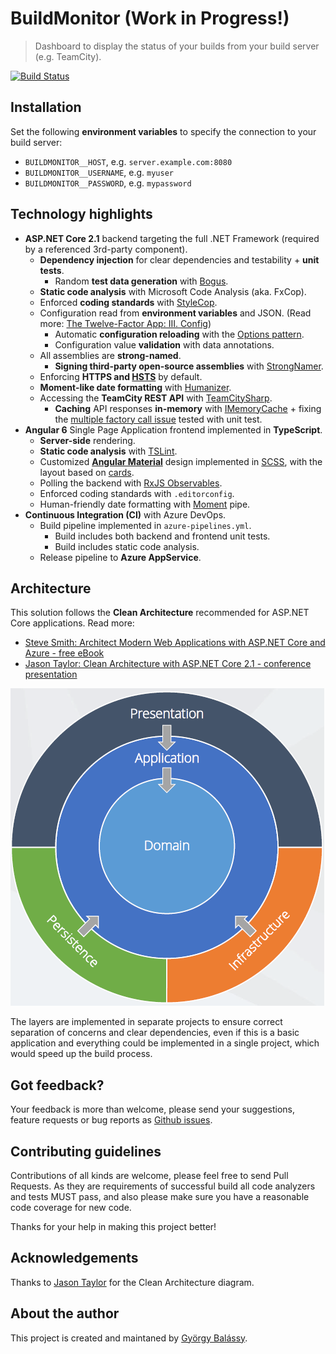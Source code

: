 # BuildMonitor (Work in Progress!)

> Dashboard to display the status of your builds from your build server (e.g. TeamCity).

[![Build Status](https://dev.azure.com/balassy/BuildMonitor/_apis/build/status/BuildMonitor%20pipeline)](https://dev.azure.com/balassy/BuildMonitor/_build/latest?definitionId=1)

## Installation

Set the following **environment variables** to specify the connection to your build server:
- `BUILDMONITOR__HOST`, e.g. `server.example.com:8080`
- `BUILDMONITOR__USERNAME`, e.g. `myuser`
- `BUILDMONITOR__PASSWORD`, e.g. `mypassword`

## Technology highlights

- **ASP.NET Core 2.1** backend targeting the full .NET Framework (required by a referenced 3rd-party component).
  - **Dependency injection** for clear dependencies and testability + **unit tests**.
    - Random **test data generation** with [Bogus](https://github.com/bchavez/Bogus).
  - **Static code analysis** with Microsoft Code Analysis (aka. FxCop).
  - Enforced **coding standards** with [StyleCop](https://github.com/StyleCop/StyleCop).
  - Configuration read from **environment variables** and JSON. (Read more: [The Twelve-Factor App: III. Config](https://12factor.net/config))
    - Automatic **configuration reloading** with the [Options pattern](https://docs.microsoft.com/en-us/aspnet/core/fundamentals/configuration/options?view=aspnetcore-2.1).
    - Configuration value **validation** with data annotations.
  - All assemblies are **strong-named**.
    - **Signing third-party open-source assemblies** with [StrongNamer](https://github.com/dsplaisted/strongnamer).
  - Enforcing **HTTPS and [HSTS](https://en.wikipedia.org/wiki/HTTP_Strict_Transport_Security)** by default.
  - **Moment-like date formatting** with [Humanizer](https://github.com/Humanizr/Humanizer).
  - Accessing the **TeamCity REST API** with [TeamCitySharp](https://github.com/mavezeau/TeamCitySharp).
    - **Caching** API responses **in-memory** with [IMemoryCache](https://docs.microsoft.com/en-us/aspnet/core/performance/caching/memory?view=aspnetcore-2.1) + fixing the [multiple factory call issue](https://tpodolak.com/blog/2017/12/13/asp-net-core-memorycache-getorcreate-calls-factory-method-multiple-times/) tested with unit test.
- **Angular 6** Single Page Application frontend implemented in **TypeScript**.
  - **Server-side** rendering.
  - **Static code analysis** with [TSLint](https://palantir.github.io/tslint/).
  - Customized **[Angular Material](https://material.angular.io/)** design implemented in [SCSS](http://sass-lang.com/), with the layout based on [cards](https://material.angular.io/components/card/overview).
  - Polling the backend with [RxJS Observables](http://reactivex.io/rxjs/class/es6/Observable.js~Observable.html).
  - Enforced coding standards with `.editorconfig`.
  - Human-friendly date formatting with [Moment](https://momentjs.com/) pipe.
- **Continuous Integration (CI)** with Azure DevOps.
  - Build pipeline implemented in `azure-pipelines.yml`.
    - Build includes both backend and frontend unit tests.
    - Build includes static code analysis.
  - Release pipeline to **Azure AppService**.

## Architecture

This solution follows the **Clean Architecture** recommended for ASP.NET Core applications. Read more:

- [Steve Smith: Architect Modern Web Applications with ASP.NET Core and Azure - free eBook](https://docs.microsoft.com/en-us/dotnet/standard/modern-web-apps-azure-architecture/)
- [Jason Taylor: Clean Architecture with ASP.NET Core 2.1 - conference presentation](https://www.youtube.com/watch?v=_lwCVE_XgqI)

![Clean Architecture](./docs/clean-architecture.png "Clean Architecture")

The layers are implemented in separate projects to ensure correct separation of concerns and clear dependencies, even if this is a basic application and everything could be implemented in a single project, which would speed up the build process.

## Got feedback?

Your feedback is more than welcome, please send your suggestions, feature requests or bug reports as [Github issues](https://github.com/balassy/BuildMonitor/issues).

## Contributing guidelines

Contributions of all kinds are welcome, please feel free to send Pull Requests. As they are requirements of successful build all code analyzers and tests MUST pass, and also please make sure you have a reasonable code coverage for new code.

Thanks for your help in making this project better!

## Acknowledgements

Thanks to [Jason Taylor](https://www.youtube.com/watch?v=_lwCVE_XgqI) for the Clean Architecture diagram.

## About the author

This project is created and maintaned by [György Balássy](https://linkedin.com/in/balassy).